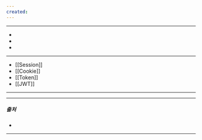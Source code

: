 ```yaml
---
created:
---
```

---
- 
- 
- 
---
- [[Session]]
- [[Cookie]]
- [[Token]]
- [[JWT]]
---


---
##### 출처
- 
---